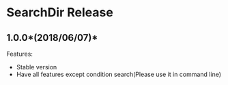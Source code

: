 # SearchDir Release

## 1.0.0*(2018/06/07)*

Features:

- Stable version
- Have all features except condition search(Please use it in command line)
